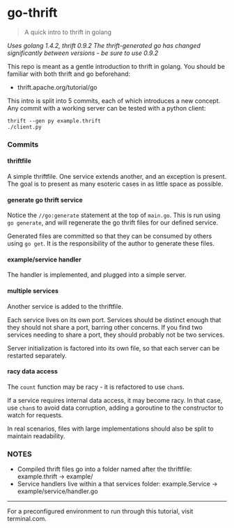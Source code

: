 go-thrift
===

> A quick intro to thrift in golang

*Uses golang 1.4.2, thrift 0.9.2*
*The thrift-generated go has changed significantly between versions - be sure to use 0.9.2*

This repo is meant as a gentle introduction to thrift in golang. You should be familiar with both thrift and go beforehand:
- thrift.apache.org/tutorial/go

This intro is split into 5 commits, each of which introduces a new concept.
Any commit with a working server can be tested with a python client:

    thrift --gen py example.thrift
    ./client.py

### Commits

#### thriftfile

A simple thriftfile. One service extends another, and an exception is present.
The goal is to present as many esoteric cases in as little space as possible.

#### generate go thrift service

Notice the `//go:generate` statement at the top of `main.go`.
This is run using `go generate`, and will regenerate the go thrift files for our defined service.

Generated files are committed so that they can be consumed by others using `go get`.
It is the responsibility of the author to generate these files.

#### example/service handler

The handler is implemented, and plugged into a simple server.

#### multiple services

Another service is added to the thriftfile.

Each service lives on its own port. Services should be distinct enough that they should not share a port, barring other concerns. If you find two services needing to share a port, they should probably not be two services.

Server initialization is factored into its own file, so that each server can be restarted separately.

#### racy data access

The `count` function may be racy - it is refactored to use `chan`s.

If a service requires internal data access, it may become racy.
In that case, use `chan`s to avoid data corruption, adding a goroutine to the constructor to watch for requests.

In real scenarios, files with large implementations should also be split to maintain readability.

### NOTES

- Compiled thrift files go into a folder named after the thriftfile: example.thrift -> example/
- Service handlers live within a that services folder: example.Service -> example/service/handler.go

---

For a preconfigured environment to run through this tutorial, visit terminal.com.
